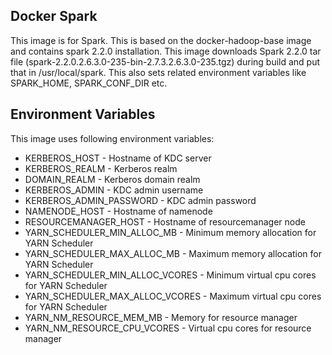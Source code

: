 ## Docker Spark
This image is for Spark. This is based on the docker-hadoop-base image and contains spark 2.2.0 installation. This image downloads Spark 2.2.0 tar file (spark-2.2.0.2.6.3.0-235-bin-2.7.3.2.6.3.0-235.tgz) during build and put that in /usr/local/spark. This also sets related environment variables like SPARK_HOME, SPARK_CONF_DIR etc.

## Environment Variables
This image uses following environment variables:
* KERBEROS_HOST - Hostname of KDC server
* KERBEROS_REALM - Kerberos realm
* DOMAIN_REALM - Kerberos domain realm
* KERBEROS_ADMIN - KDC admin username
* KERBEROS_ADMIN_PASSWORD - KDC admin password
* NAMENODE_HOST - Hostname of namenode
* RESOURCEMANAGER_HOST - Hostname of resourcemanager node
* YARN_SCHEDULER_MIN_ALLOC_MB - Minimum memory allocation for YARN Scheduler
* YARN_SCHEDULER_MAX_ALLOC_MB - Maximum memory allocation for YARN Scheduler
* YARN_SCHEDULER_MIN_ALLOC_VCORES - Minimum virtual cpu cores for YARN Scheduler
* YARN_SCHEDULER_MAX_ALLOC_VCORES - Maximum virtual cpu cores for YARN Scheduler
* YARN_NM_RESOURCE_MEM_MB - Memory for resource manager
* YARN_NM_RESOURCE_CPU_VCORES - Virtual cpu cores for resource manager
